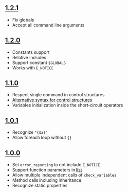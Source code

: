 ## [1.2.1](http://php-initialized.googlecode.com/files/php-initialized-1.2.1.zip) ##

  * Fix globals
  * Accept all command line arguments

## [1.2.0](http://php-initialized.googlecode.com/files/php-initialized-1.2.0.zip) ##

  * Constants support
  * Relative includes
  * Support constant ` $GLOBALS `
  * Works with ` E_NOTICE `

## [1.1.0](http://php-initialized.googlecode.com/files/php-initialized-1.1.0.zip) ##

  * Respect single command in control structures
  * [Alternative syntax for control structures](http://www.php.net/manual/en/control-structures.alternative-syntax.php)
  * Variables initialization inside the short-circuit operators

## [1.0.1](http://php-initialized.googlecode.com/files/php-initialized-1.0.1.zip) ##

  * Recognize ` "{$a}" `
  * Allow foreach loop without ` {} `

## [1.0.0](http://php-initialized.googlecode.com/files/php-initialized-1.0.0.zip) ##

  * Set ` error_reporting ` to not include ` E_NOTICE `
  * Support function parameters in [list](http://www.php.net/manual/en/function.list.php)
  * Allow multiple independent calls of ` check_variables `
  * Method calls including inheritance
  * Recognize static properties